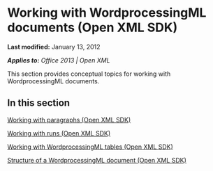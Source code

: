 <!--This is the start of the document-->
# Working with WordprocessingML documents (Open XML SDK)
**Last modified:** January 13, 2012

_**Applies to:** Office 2013 | Open XML_

This section provides conceptual topics for working with WordprocessingML documents.


## In this section
 [Working with paragraphs (Open XML SDK)](8a9117f7-066e-409c-8681-a26610c0eede.md)

 [Working with runs (Open XML SDK)](1fbc6d30-bfe4-4b2b-8fd8-0c5a400d1e03.md)

 [Working with WordprocessingML tables (Open XML SDK)](2ac3a285-8060-4f89-ae12-38ddbee00094.md)

 [Structure of a WordprocessingML document (Open XML SDK)](03636fa2-be44-4e8d-9c26-7d38415bb459.md)

